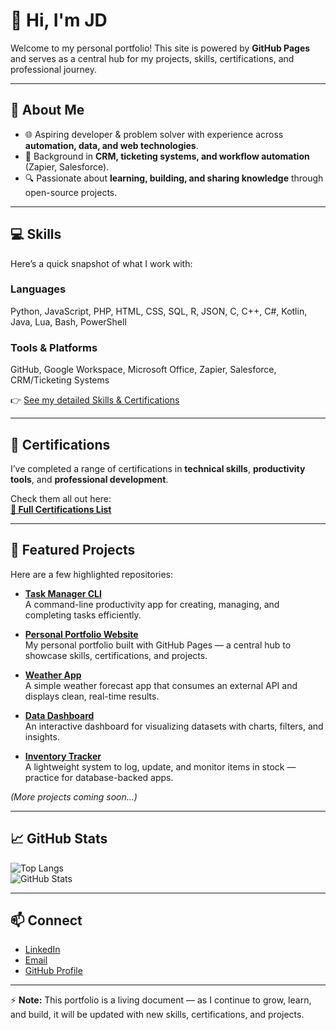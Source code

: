 # 👋 Hi, I'm JD

Welcome to my personal portfolio! This site is powered by **GitHub Pages** and serves as a central hub for my projects, skills, certifications, and professional journey.  

---

## 🚀 About Me
- 🌐 Aspiring developer & problem solver with experience across **automation, data, and web technologies**.  
- 💼 Background in **CRM, ticketing systems, and workflow automation** (Zapier, Salesforce).  
- 🔍 Passionate about **learning, building, and sharing knowledge** through open-source projects.  

---

## 💻 Skills
Here’s a quick snapshot of what I work with:  

### Languages  
Python, JavaScript, PHP, HTML, CSS, SQL, R, JSON, C, C++, C#, Kotlin, Java, Lua, Bash, PowerShell  

### Tools & Platforms  
GitHub, Google Workspace, Microsoft Office, Zapier, Salesforce, CRM/Ticketing Systems  

👉 [See my detailed Skills & Certifications](https://github.com/TechLab-JD/Skills-Certs/blob/main/README.md)  

---

## 📜 Certifications
I’ve completed a range of certifications in **technical skills**, **productivity tools**, and **professional development**.  

Check them all out here:  
[**📜 Full Certifications List**](https://github.com/TechLab-JD/Skills-Certs#-certifications)  

---

## 📂 Featured Projects
Here are a few highlighted repositories:  
- [**Task Manager CLI**](https://github.com/TechLab-JD/Task-Manager-CLI)  
  A command-line productivity app for creating, managing, and completing tasks efficiently.  

- [**Personal Portfolio Website**](https://github.com/TechLab-JD/Personal-Portfolio-Website)  
  My personal portfolio built with GitHub Pages — a central hub to showcase skills, certifications, and projects.  

- [**Weather App**]()  
  A simple weather forecast app that consumes an external API and displays clean, real-time results.  

- [**Data Dashboard**]()  
  An interactive dashboard for visualizing datasets with charts, filters, and insights.  

- [**Inventory Tracker**]()  
  A lightweight system to log, update, and monitor items in stock — practice for database-backed apps.
  
*(More projects coming soon…)*  

---

## 📈 GitHub Stats
![Top Langs](https://github-readme-stats.vercel.app/api/top-langs/?username=TechLab-JD&layout=compact&theme=tokyonight)  
![GitHub Stats](https://github-readme-stats.vercel.app/api?username=TechLab-JD&show_icons=true&theme=tokyonight)  

---

## 📫 Connect
- [LinkedIn](https://www.linkedin.com/in/jordan-dorman-8a57b2107)  
- [Email](mailto:techlab.jd@gmail.com)  
- [GitHub Profile](https://github.com/TechLab-JD)  

---

⚡ **Note:** This portfolio is a living document — as I continue to grow, learn, and build, it will be updated with new skills, certifications, and projects.
